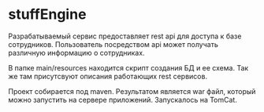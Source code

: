 # stuffEngine

Разрабатываемый сервис предоставляет rest api для доступа к базе сотрудников. Пользователь посредством api может получать различную информацию о сотрудниках.

В папке main/resources находится скрипт создания БД и ее схема. Так же там присутсвуют описания работающих rest сервисов.

Проект собирается под maven. Результатом является war файл, который можно запустить на сервере приложений. Запускалось на TomCat.

